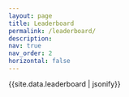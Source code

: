 ```yaml
---
layout: page
title: Leaderboard
permalink: /leaderboard/
description:
nav: true
nav_order: 2
horizontal: false
---
```


<div id="leaderboard"></div>

<!-- <script src="{{ '/assets/js/leaderboard.js' | relative_url }}"></script> -->

<p> {{site.data.leaderboard | jsonify}} </p>
